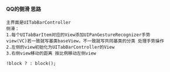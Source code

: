 
#### QQ的侧滑 思路
```
主界面是UITabBarController
侧滑： 
1.每个UITabBarItem对应的View添加UIPanGestureRecognizer手势
view(VC)若一致就写基类baseView，不一致就写共同基类的分类 处理手势操作
2.左侧的view初始化为UITabBarController的View
3.右侧view移动的距离 按比例移动左侧view
```

```objc
!block ? : block();
```

